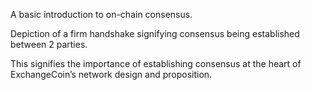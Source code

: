 A basic introduction to on-chain consensus.

Depiction of a firm handshake signifying consensus being established between 2 parties.

This signifies the importance of establishing consensus at the heart of ExchangeCoin’s network design and proposition.
